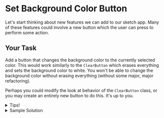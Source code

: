 # Set Background Color Button

Let's start thinking about new features we can add to our sketch app. Many of these features could involve a new button which the user can press to perform some action.

## Your Task

Add a button that changes the background color to the currently selected color. This would work similarly to the `ClearButton` which erases everything and sets the background color to white. You won't be able to change the background color without erasing everything (without some major, major refactoring).

Perhaps you could modify the look at behavior of the `ClearButton` class, or you may create an entirely new button to do this. It's up to you.

<details>
<summary>Tips!</summary>

The `ClearButton` class is already set up for this new feature. Because the `ClearButton` receives a color (which is stored in its parent), instead of setting the fill color to WHITE each time, have your clear button set the fill color to the color it knows. Remember, the parent class, `SquareButton`, has a `getter` method that can be used to determine which color the `ClearButton` is.

Your second step will be to make as many clear buttons as you need. You can either use an array to make many, or choose to make additional individual `ClearButton` variables, each with a different color.

</details>

<details>
<summary>Sample Solution</summary>

`ClearButton`
``` java
    @Override
    public void performAction() {
        // Draw a new rectangle over the interior to clear the screen
        paint.setFillColor(getColor());
        paint.setLineThickness(1);
        paint.setLineColor(Color.BLACK);
        paint.drawRect(30, 30, 540, 340);
    }
```

`SketchPad`
``` java
// Updating the field to have an array of buttons
private ClearButton[] clearButtons = new ClearButton[19];

...

// In drawButtons
int startY = colorButtonStartY;
clearButtons[0] = new ClearButton(5, colorButtonStartY, buttonSideLength, Color.WHITE);
clearButtons[0].drawSelf();

for (int i = 1; i < clearButtons.length; i++) {
    float hue = 1f / clearButtons.length * i;
    startY += buttonSideLength;
    clearButtons[i] = new ClearButton(5, startY, buttonSideLength, new Color(hue));
    clearButtons[i].drawSelf();
}

...

// In updateButtons
for (ClearButton button : clearButtons) {
    button.update();
}
    
```
    
</details>
